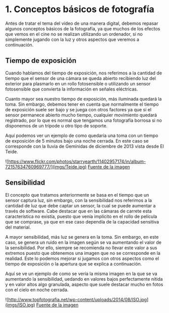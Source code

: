 # 1. Conceptos básicos de fotografía
Antes de tratar el tema del vídeo de una manera digital, debemos repasar algunos conceptos básicos de la fotografía, ya que muchos de los efectos que vemos en el cine no se realizan utilizando un ordenador, si no simplemente jugando con la luz y otros aspectos que veremos a continuación.

## Tiempo de exposición
Cuando hablamos del tiempo de exposición, nos referimos a la cantidad de tiempo que el sensor de una cámara se queda abierto recibiendo luz del exterior para plasmarlo en un rollo fotosensible o utilizando un sensor fotosensible que convierta la información en señales eléctricas.

Cuanto mayor sea nuestro tiempo de exposición, más iluminada quedará la toma. Sin embargo, debemos tener en cuenta que normalmente el tiempo de exposición suele ser bajo y se juega con otros factores ya que si el sensor permanece abierto mucho tiempo, cualquier movimiento quedará registrado, por lo que es normal que tengamos una fotografía borrosa si no disponemos de un trípode u otro tipo de soporte.

Aquí podemos ver un ejemplo de como quedaría una toma con un tiempo de exposición de 5 minutos bajo una noche cerrada. En este caso se corresponde con la lluvia de Gemínidas de diciembre de 2013 vista desde El Teide. 

![https://www.flickr.com/photos/starryearth/11402957174/in/album-72157634760969777/](imgs/Teide.jpg)
[Fuente de la imagen](https://www.flickr.com/photos/starryearth/11402957174/in/album-72157634760969777/)

## Sensibilidad
El concepto que tratamos anteriormente se basa en el tiempo que un sensor captura luz, sin embargo, con la sensibilidad nos referimos a la cantidad de luz que debe captar un sensor, la cual se puede aumentar a través de software. Cabe destacar que en las cámaras de carrete esta característica no existía, puesto que venía implícito en el rollo de película que se comprase, ya que en ese caso dependía de la capacidad sensitiva del material.

A mayor sensibilidad, más luz se genera en la toma. Sin embargo, en este caso, se genera un ruido en la imagen según se va aumentando el valor de la sensibilidad. Por ello, siempre se recomienda no llevar este valor a sus extremos puesto que obtenemos una imagen que no se corresponde en la realidad. Este lo podemos mejorar si jugamos con otros aspectos como el tiempo de exposición o la apertura que se explica a continuación.

Aquí se ve un ejemplo de como se vería la misma imagen en la que se va aumentando la sensibilidad, uedando en valores bajos perfectamente nítida y en valor altos algo granulada, aspecto que suele destacar mucho en fotos con el cielo en noche cerrada.

![http://www.topfotografia.net/wp-content/uploads/2014/08/ISO.jpg](imgs/ISO.jpg)
[Fuente de la imagen](http://www.topfotografia.net/Fotografia/teoria-de-la-fotografia/sensibilidad-iso/sensibilidad-iso.html)
